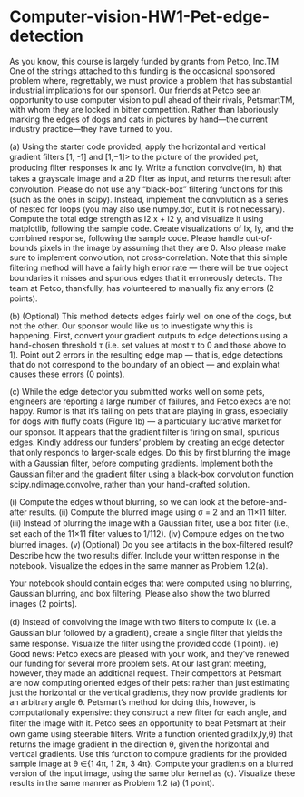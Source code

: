 # Computer-vision-HW1-Pet-edge-detection

As you know, this course is largely funded by grants from Petco, Inc.TM One of the strings attached to this funding is the occasional sponsored problem where, regrettably, we must provide a problem that has substantial industrial implications for our sponsor1. Our friends at Petco see an opportunity to use computer vision to pull ahead of their rivals, PetsmartTM, with whom they are locked in bitter competition. Rather than laboriously marking the edges of dogs and cats in pictures by hand—the current industry practice—they have turned to you.

(a) Using the starter code provided, apply the horizontal and vertical gradient ﬁlters [1, -1] and [1,−1]> to the picture of the provided pet, producing ﬁlter responses Ix and Iy. Write a function convolve(im, h) that takes a grayscale image and a 2D ﬁlter as input, and returns the result after convolution. Please do not use any “black-box” ﬁltering functions for this (such as the ones in scipy). Instead, implement the convolution as a series of nested for loops (you may also use numpy.dot, but it is not necessary). Compute the total edge strength as I2 x + I2 y, and visualize it using matplotlib, following the sample code. Create visualizations of Ix, Iy, and the combined response, following the sample code.
Please handle out-of-bounds pixels in the image by assuming that they are 0. Also please make sure to implement convolution, not cross-correlation. Note that this simple ﬁltering method will have a fairly high error rate — there will be true object boundaries it misses and spurious edges that it erroneously detects. The team at Petco, thankfully, has volunteered to manually ﬁx any errors (2 points).

(b) (Optional) This method detects edges fairly well on one of the dogs, but not the other. Our sponsor would like us to investigate why this is happening. First, convert your gradient outputs to edge detections using a hand-chosen threshold τ (i.e. set values at most τ to 0 and those above to 1). Point out 2 errors in the resulting edge map — that is, edge detections that do not correspond to the boundary of an object — and explain what causes these errors (0 points).


(c) While the edge detector you submitted works well on some pets, engineers are reporting a large number of failures, and Petco execs are not happy. Rumor is that it’s failing on pets that are playing in grass, especially for dogs with ﬂuﬀy coats (Figure 1b) — a particularly lucrative market for our sponsor. It appears that the gradient ﬁlter is ﬁring on small, spurious edges.
Kindly address our funders’ problem by creating an edge detector that only responds to larger-scale edges. Do this by ﬁrst blurring the image with a Gaussian ﬁlter, before computing gradients. Implement both the Gaussian ﬁlter and the gradient ﬁlter using a black-box convolution function scipy.ndimage.convolve, rather than your hand-crafted solution.

(i) Compute the edges without blurring, so we can look at the before-and-after results.
(ii) Compute the blurred image using σ = 2 and an 11×11 ﬁlter. 
(iii) Instead of blurring the image with a Gaussian ﬁlter, use a box ﬁlter (i.e., set each of the 11×11 ﬁlter values to 1/112). 
(iv) Compute edges on the two blurred images.
(v) (Optional) Do you see artifacts in the box-ﬁltered result? Describe how the two results diﬀer. Include your written response in the notebook.
Visualize the edges in the same manner as Problem 1.2(a). 

Your notebook should contain edges that were computed using no blurring, Gaussian blurring, and box ﬁltering. Please also show the two blurred images (2 points).


(d) Instead of convolving the image with two ﬁlters to compute Ix (i.e. a Gaussian blur followed by a gradient), create a single ﬁlter that yields the same response. Visualize the ﬁlter using the provided code (1 point).
(e) Good news: Petco execs are pleased with your work, and they’ve renewed our funding for several more problem sets. At our last grant meeting, however, they made an additional request. Their competitors at Petsmart are now computing oriented edges of their pets: rather than just estimating just the horizontal or the vertical gradients, they now provide gradients for an arbitrary angle θ. Petsmart’s method for doing this, however, is computationally expensive: they construct a new ﬁlter for each angle, and ﬁlter the image with it. Petco sees an opportunity to beat Petsmart at their own game using steerable ﬁlters.
Write a function oriented grad(Ix,Iy,θ) that returns the image gradient in the direction θ, given the horizontal and vertical gradients. Use this function to compute gradients for the provided sample image at θ ∈{1 4π, 1 2π, 3 4π}. Compute your gradients on a blurred version of the input image, using the same blur kernel as (c). Visualize these results in the same manner as Problem 1.2 (a) (1 point).

